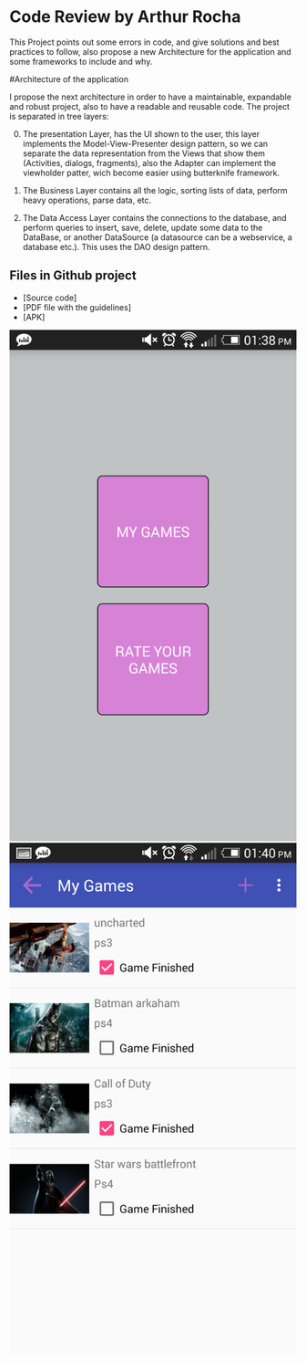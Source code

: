 # Code Review by Arthur Rocha


This Project points out some errors in code, and give solutions and best practices to follow, also propose a new Architecture for the application and some frameworks to include and why.

#Architecture of the application

I propose the next architecture in order to have a maintainable, expandable and robust project, also to have a readable and reusable code.
The project is separated in tree layers:

0. 	The presentation Layer, has the UI shown to the user, this layer implements the Model-View-Presenter design pattern, 	so we can separate the data representation from the Views that show them (Activities, dialogs, fragments), also the 		Adapter can implement the viewholder patter, wich become easier using butterknife framework.

0. 	The Business Layer contains all the logic, sorting lists of data, perform heavy operations, parse data, etc.

0. 	The Data Access Layer contains the connections to the database, and perform queries to insert, save, delete, update 		some data to the DataBase, or another DataSource (a datasource can be a webservice, a database etc.).  This uses 		the DAO design pattern.
    
    
Files in Github project
-------
* [Source code]
* [PDF file with the guidelines]
* [APK]

    
![alt tag](https://github.com/ferart/EnvoyGameArthur/blob/master/main.png)
![alt tag](https://github.com/ferart/EnvoyGameArthur/blob/master/adding.png)
